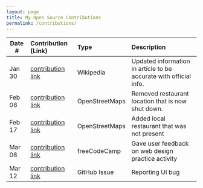 ```yaml
---
layout: page
title: My Open Source Contributions
permalink: /contributions/
---
```


<!--
Type of the contribution should be "Wikipedia edit", "OpenStreet Map feature", "Documentation", "Course website", "Blog",
"Browser Add-on", etc.

The description should include a brief summary of what you did.

The link should bring us to a public page that shows your contribution. 

Replace the first row with your own contribution. 

-->





| Date #       | Contribution (Link)  | Type  | Description |
|---|:---|:---|:---|
| Jan 30   | [contribution link](https://en.wikipedia.org/wiki/Special:Contributions/Simesherbs)    | Wikipedia    |   Updated information in article to be accurate with official info.    |
| Feb 08   | [contribution link](https://www.openstreetmap.org/user/simesherbs/history)    |  OpenStreetMaps   |   Removed restaurant location that is now shut down.   |
| Feb 17    |  [contribution link](https://www.openstreetmap.org/user/simesherbs/history)    |   OpenStreetMaps  |   Added local restaurant that was not present   |
| Mar 08   |  [contribution link](https://forum.freecodecamp.org/t/feedback-on-my-quote-machine-generator/738034/2?u=simesherbs)    |   freeCodeCamp  |   Gave user feedback on web design practice activity   |
| Mar 12   |  [contribution link](https://github.com/ciromattia/kcc/issues/863)    |   GitHub Issue   |   Reporting UI bug   |
